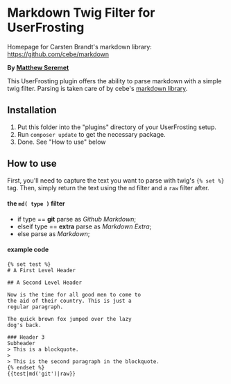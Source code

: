 # Markdown Twig Filter for UserFrosting

Homepage for Carsten Brandt's markdown library: https://github.com/cebe/markdown

**By [Matthew Seremet](https://github.com/frostbitten)**

This UserFrosting plugin offers the ability to parse markdown with a simple twig filter. Parsing is taken care of by cebe's [markdown library](https://github.com/cebe/markdown).

## Installation

1. Put this folder into the "plugins" directory of your UserFrosting setup.
2. Run `composer update` to get the necessary package. 
3. Done. See "How to use" below

## How to use

First, you'll need to capture the text you want to parse with twig's `{% set %}` tag. Then, simply return the text using the `md` filter and a `raw` filter after.

#### the `md( type )` filter

* if type == **git** 
	parse as *Github Markdown*;
* elseif type == **extra**
	parse as *Markdown Extra*;
* else
	parse as *Markdown*;

#### example code
```
{% set test %}
# A First Level Header

## A Second Level Header

Now is the time for all good men to come to
the aid of their country. This is just a
regular paragraph.

The quick brown fox jumped over the lazy
dog's back.

### Header 3
Subheader
> This is a blockquote.
>
> This is the second paragraph in the blockquote.
{% endset %}
{{test|md('git')|raw}}

```
